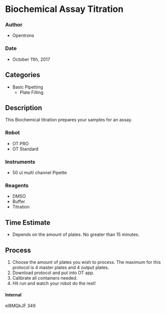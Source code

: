 # Biochemical Assay Titration

### Author
 * Opentrons

### Date
 * October 11th, 2017

## Categories
 * Basic Pipetting
 	* Plate Filling

## Description
This Biochemical titration prepares your samples for an assay.

### Robot
* OT PRO
* OT Standard

### Instruments
* 50 ul multi channel Pipette

### Reagents
* DMSO
* Buffer
* Titration

## Time Estimate
* Depends on the amount of plates. No greater than 15 minutes.

## Process
1. Choose the amount of plates you wish to process. The maximum for this
protocol is 4 master plates and 4 output plates.
2. Download protocol and put into OT app.
3. Calibrate all containers needed.
4. Hit run and watch your robot do the rest!

#### Internal
el8MQkJF
349
